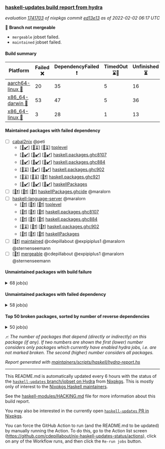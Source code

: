 ### [haskell-updates build report from hydra](https://hydra.nixos.org/jobset/nixpkgs/haskell-updates)
*evaluation [1741703](https://hydra.nixos.org/eval/1741703) of nixpkgs commit [ed13e13](https://github.com/NixOS/nixpkgs/commits/ed13e13aede3e4f322ed9370d3e54c0738995232) as of 2022-02-02 06:17 UTC*

:red_circle: **Branch not mergeable**
  * `mergeable` jobset failed.
  * `maintained` jobset failed.

#### Build summary

 | Platform | Failed :x: | DependencyFailed :heavy_exclamation_mark: | TimedOut :hourglass::no_entry_sign: | Unfinished :hourglass_flowing_sand: | Success :heavy_check_mark: | 
 | --- | --- | --- | --- | --- | --- | 
 | [aarch64-linux :iphone:](https://hydra.nixos.org/eval/1741703?filter=.aarch64-linux) | 20 | 35 | 5 | 16 | 7137 | 
 | [x86_64-darwin :apple:](https://hydra.nixos.org/eval/1741703?filter=.x86_64-darwin) | 53 | 47 | 5 | 36 | 7010 | 
 | [x86_64-linux :penguin:](https://hydra.nixos.org/eval/1741703?filter=.x86_64-linux) | 3 | 28 | 1 | 13 | 7196 | 
#### Maintained packages with failed dependency
- [ ] [cabal2nix](https://hydra.nixos.org/eval/1741703?filter=cabal2nix) @peti
  - [[:iphone::heavy_check_mark:]](https://hydra.nixos.org/build/166216875) [[:apple::hourglass_flowing_sand:]](https://hydra.nixos.org/build/166216855) [[:penguin::hourglass_flowing_sand:]](https://hydra.nixos.org/build/166216868) [toplevel](https://hydra.nixos.org/eval/1741703?filter=cabal2nix)
  - [[:iphone::heavy_check_mark:]](https://hydra.nixos.org/build/165485136) [[:apple::heavy_check_mark:]](https://hydra.nixos.org/build/165485046) [[:penguin::heavy_check_mark:]](https://hydra.nixos.org/build/165492191) [haskell.packages.ghc8107](https://hydra.nixos.org/eval/1741703?filter=haskell.packages.ghc8107.cabal2nix)
  - [[:iphone::heavy_check_mark:]](https://hydra.nixos.org/build/165492891) [[:apple::heavy_check_mark:]](https://hydra.nixos.org/build/165504772) [[:penguin::heavy_check_mark:]](https://hydra.nixos.org/build/165486751) [haskell.packages.ghc884](https://hydra.nixos.org/eval/1741703?filter=haskell.packages.ghc884.cabal2nix)
  - [[:iphone::hourglass_flowing_sand:]](https://hydra.nixos.org/build/166143610) [[:apple::heavy_check_mark:]](https://hydra.nixos.org/build/166143661) [[:penguin::heavy_check_mark:]](https://hydra.nixos.org/build/166143652) [haskell.packages.ghc902](https://hydra.nixos.org/eval/1741703?filter=haskell.packages.ghc902.cabal2nix)
  - [[:iphone::hourglass_flowing_sand:]](https://hydra.nixos.org/build/166143696) [[:apple::hourglass_flowing_sand:]](https://hydra.nixos.org/build/166143611) [[:penguin::heavy_exclamation_mark:]](https://hydra.nixos.org/build/166143666) [haskell.packages.ghc921](https://hydra.nixos.org/eval/1741703?filter=haskell.packages.ghc921.cabal2nix)
  - [[:iphone::heavy_check_mark:]](https://hydra.nixos.org/build/165484869) [[:apple::heavy_check_mark:]](https://hydra.nixos.org/build/165502112) [[:penguin::heavy_check_mark:]](https://hydra.nixos.org/build/165484750) [haskellPackages](https://hydra.nixos.org/eval/1741703?filter=haskellPackages.cabal2nix)
- [ ] [[:iphone::heavy_exclamation_mark:]](https://hydra.nixos.org/build/166148850) [[:apple::heavy_exclamation_mark:]](https://hydra.nixos.org/build/166150049) [[:penguin::heavy_exclamation_mark:]](https://hydra.nixos.org/build/166148816) [haskellPackages.ghcide](https://hydra.nixos.org/eval/1741703?filter=haskellPackages.ghcide) @maralorn
- [ ] [haskell-language-server](https://hydra.nixos.org/eval/1741703?filter=haskell-language-server) @maralorn
  - [[:iphone::heavy_exclamation_mark:]](https://hydra.nixos.org/build/166149400) [[:apple::heavy_exclamation_mark:]](https://hydra.nixos.org/build/166148447) [[:penguin::heavy_exclamation_mark:]](https://hydra.nixos.org/build/166150160) [toplevel](https://hydra.nixos.org/eval/1741703?filter=haskell-language-server)
  - [[:iphone::heavy_exclamation_mark:]](https://hydra.nixos.org/build/166149754) [[:apple::heavy_exclamation_mark:]](https://hydra.nixos.org/build/166150339) [[:penguin::heavy_exclamation_mark:]](https://hydra.nixos.org/build/166149098) [haskell.packages.ghc8107](https://hydra.nixos.org/eval/1741703?filter=haskell.packages.ghc8107.haskell-language-server)
  - [[:iphone::heavy_exclamation_mark:]](https://hydra.nixos.org/build/166148574) [[:apple::heavy_exclamation_mark:]](https://hydra.nixos.org/build/166148017) [[:penguin::heavy_exclamation_mark:]](https://hydra.nixos.org/build/166148330) [haskell.packages.ghc884](https://hydra.nixos.org/eval/1741703?filter=haskell.packages.ghc884.haskell-language-server)
  - [[:iphone::hourglass_flowing_sand:]](https://hydra.nixos.org/build/166149208) [[:apple::heavy_exclamation_mark:]](https://hydra.nixos.org/build/166149203) [[:penguin::heavy_exclamation_mark:]](https://hydra.nixos.org/build/166147936) [haskell.packages.ghc902](https://hydra.nixos.org/eval/1741703?filter=haskell.packages.ghc902.haskell-language-server)
  - [[:iphone::heavy_exclamation_mark:]](https://hydra.nixos.org/build/166148093) [[:apple::heavy_exclamation_mark:]](https://hydra.nixos.org/build/166148625) [[:penguin::heavy_exclamation_mark:]](https://hydra.nixos.org/build/166148322) [haskellPackages](https://hydra.nixos.org/eval/1741703?filter=haskellPackages.haskell-language-server)
- [ ] [[:penguin::heavy_exclamation_mark:]](https://hydra.nixos.org/build/166216874) [maintained](https://hydra.nixos.org/eval/1741703?filter=maintained) @cdepillabout @expipiplus1 @maralorn @sternenseemann
- [ ] [[:penguin::heavy_exclamation_mark:]](https://hydra.nixos.org/build/166216884) [mergeable](https://hydra.nixos.org/eval/1741703?filter=mergeable) @cdepillabout @expipiplus1 @maralorn @sternenseemann
#### Unmaintained packages with build failure
<details><summary>68 job(s) </summary>

- [ ] [[:iphone::x:]](https://hydra.nixos.org/build/166149344) [[:apple::x:]](https://hydra.nixos.org/build/166148832) [[:penguin::x:]](https://hydra.nixos.org/build/166148248) [haskellPackages.hls-plugin-api](https://hydra.nixos.org/eval/1741703?filter=haskellPackages.hls-plugin-api)  :arrow_heading_up: 23 | 25
- [ ] [[:iphone::heavy_check_mark:]](https://hydra.nixos.org/build/165492364) [[:apple::x:]](https://hydra.nixos.org/build/165500555) [[:penguin::heavy_check_mark:]](https://hydra.nixos.org/build/165498206) [haskellPackages.thyme](https://hydra.nixos.org/eval/1741703?filter=haskellPackages.thyme)  :arrow_heading_up: 6 | 15
- [ ] [[:iphone::heavy_check_mark:]](https://hydra.nixos.org/build/166150225) [[:apple::x:]](https://hydra.nixos.org/build/166150124) [[:penguin::heavy_check_mark:]](https://hydra.nixos.org/build/166148383) [haskellPackages.nri-prelude](https://hydra.nixos.org/eval/1741703?filter=haskellPackages.nri-prelude)  :arrow_heading_up: 5 | 7
- [ ] [[:iphone::heavy_check_mark:]](https://hydra.nixos.org/build/165489421) [[:apple::x:]](https://hydra.nixos.org/build/165493168) [[:penguin::heavy_check_mark:]](https://hydra.nixos.org/build/165498092) [haskellPackages.exinst](https://hydra.nixos.org/eval/1741703?filter=haskellPackages.exinst)  :arrow_heading_up: 4 | 6
- [ ] [[:iphone::x:]](https://hydra.nixos.org/build/165660122) [[:apple::x:]](https://hydra.nixos.org/build/165659926) [[:penguin::heavy_check_mark:]](https://hydra.nixos.org/build/165661917) [haskellPackages.ptr-poker](https://hydra.nixos.org/eval/1741703?filter=haskellPackages.ptr-poker)  :arrow_heading_up: 3 | 4
- [ ] [[:iphone::x:]](https://hydra.nixos.org/build/165502894) [[:apple::heavy_check_mark:]](https://hydra.nixos.org/build/165489600) [[:penguin::heavy_check_mark:]](https://hydra.nixos.org/build/165504426) [haskellPackages.long-double](https://hydra.nixos.org/eval/1741703?filter=haskellPackages.long-double)  :arrow_heading_up: 2 | 2
- [ ] [[:iphone::x:]](https://hydra.nixos.org/build/165485621) [[:apple::heavy_check_mark:]](https://hydra.nixos.org/build/165505819) [[:penguin::heavy_check_mark:]](https://hydra.nixos.org/build/165495420) [haskellPackages.OrderedBits](https://hydra.nixos.org/eval/1741703?filter=haskellPackages.OrderedBits)  :arrow_heading_up: 1 | 36
- [ ] [[:iphone::heavy_check_mark:]](https://hydra.nixos.org/build/165497190) [[:apple::x:]](https://hydra.nixos.org/build/165492120) [[:penguin::heavy_check_mark:]](https://hydra.nixos.org/build/165492382) [haskellPackages.free-vector-spaces](https://hydra.nixos.org/eval/1741703?filter=haskellPackages.free-vector-spaces)  :arrow_heading_up: 1 | 7
- [ ] [[:iphone::x:]](https://hydra.nixos.org/build/165497515) [[:apple::heavy_check_mark:]](https://hydra.nixos.org/build/165495950) [[:penguin::heavy_check_mark:]](https://hydra.nixos.org/build/165484673) [haskellPackages.generics-eot](https://hydra.nixos.org/eval/1741703?filter=haskellPackages.generics-eot)  :arrow_heading_up: 1 | 5
- [ ] [[:iphone::x:]](https://hydra.nixos.org/build/166149660) [[:apple::x:]](https://hydra.nixos.org/build/166149681) [[:penguin::x:]](https://hydra.nixos.org/build/166149693) [haskellPackages.lzlib](https://hydra.nixos.org/eval/1741703?filter=haskellPackages.lzlib)  :arrow_heading_up: 1 | 2
- [ ] [[:iphone::x:]](https://hydra.nixos.org/build/166150367) [[:apple::heavy_check_mark:]](https://hydra.nixos.org/build/166149939) [[:penguin::heavy_check_mark:]](https://hydra.nixos.org/build/166148759) [haskellPackages.quic](https://hydra.nixos.org/eval/1741703?filter=haskellPackages.quic)  :arrow_heading_up: 1 | 2
- [ ] [[:iphone::x:]](https://hydra.nixos.org/build/165487456) [[:apple::x:]](https://hydra.nixos.org/build/165493743) [[:penguin::heavy_check_mark:]](https://hydra.nixos.org/build/165485167) [haskellPackages.easytensor](https://hydra.nixos.org/eval/1741703?filter=haskellPackages.easytensor)  :arrow_heading_up: 1 | 1
- [ ] [[:iphone::heavy_check_mark:]](https://hydra.nixos.org/build/166149965) [[:apple::x:]](https://hydra.nixos.org/build/166149600) [[:penguin::heavy_check_mark:]](https://hydra.nixos.org/build/166148246) [haskellPackages.gi-gdkx11](https://hydra.nixos.org/eval/1741703?filter=haskellPackages.gi-gdkx11)  :arrow_heading_up: 1 | 1
- [ ] [[:iphone::heavy_check_mark:]](https://hydra.nixos.org/build/165504486) [[:apple::x:]](https://hydra.nixos.org/build/165500381) [[:penguin::heavy_check_mark:]](https://hydra.nixos.org/build/165495928) [haskellPackages.keep-alive](https://hydra.nixos.org/eval/1741703?filter=haskellPackages.keep-alive)  :arrow_heading_up: 1 | 1
- [ ] [[:iphone::x:]](https://hydra.nixos.org/build/165488486) [[:apple::heavy_check_mark:]](https://hydra.nixos.org/build/165502221) [[:penguin::heavy_check_mark:]](https://hydra.nixos.org/build/165484608) [haskellPackages.nlopt-haskell](https://hydra.nixos.org/eval/1741703?filter=haskellPackages.nlopt-haskell)  :arrow_heading_up: 1 | 1
- [ ] [[:iphone::heavy_check_mark:]](https://hydra.nixos.org/build/165504405) [[:apple::x:]](https://hydra.nixos.org/build/165504394) [[:penguin::heavy_check_mark:]](https://hydra.nixos.org/build/165486573) [haskellPackages.opencv](https://hydra.nixos.org/eval/1741703?filter=haskellPackages.opencv)  :arrow_heading_up: 1 | 1
- [ ] [[:iphone::x:]](https://hydra.nixos.org/build/165505134) [[:apple::heavy_check_mark:]](https://hydra.nixos.org/build/165501733) [[:penguin::heavy_check_mark:]](https://hydra.nixos.org/build/165496244) [haskellPackages.unicode-properties](https://hydra.nixos.org/eval/1741703?filter=haskellPackages.unicode-properties)  :arrow_heading_up: 1 | 1
- [ ] [[:iphone::x:]](https://hydra.nixos.org/build/165659969) [[:apple::heavy_check_mark:]](https://hydra.nixos.org/build/165659837) [[:penguin::heavy_check_mark:]](https://hydra.nixos.org/build/165660486) [haskellPackages.accelerate-llvm](https://hydra.nixos.org/eval/1741703?filter=haskellPackages.accelerate-llvm)  :arrow_heading_up: 0 | 8
- [ ] [[:iphone::x:]](https://hydra.nixos.org/build/165486460) [[:apple::heavy_check_mark:]](https://hydra.nixos.org/build/165496162) [[:penguin::heavy_check_mark:]](https://hydra.nixos.org/build/165505601) [haskellPackages.freetype2](https://hydra.nixos.org/eval/1741703?filter=haskellPackages.freetype2)  :arrow_heading_up: 0 | 7
- [ ] [[:iphone::heavy_check_mark:]](https://hydra.nixos.org/build/165490804) [[:apple::x:]](https://hydra.nixos.org/build/165503940) [[:penguin::heavy_check_mark:]](https://hydra.nixos.org/build/165494478) [haskellPackages.pipes-zlib](https://hydra.nixos.org/eval/1741703?filter=haskellPackages.pipes-zlib)  :arrow_heading_up: 0 | 5
- [ ] [[:iphone::heavy_check_mark:]](https://hydra.nixos.org/build/165498174) [[:apple::x:]](https://hydra.nixos.org/build/165497853) [[:penguin::heavy_check_mark:]](https://hydra.nixos.org/build/165504855) [haskellPackages.hmidi](https://hydra.nixos.org/eval/1741703?filter=haskellPackages.hmidi)  :arrow_heading_up: 0 | 4
- [ ] [[:iphone::heavy_check_mark:]](https://hydra.nixos.org/build/165504626) [[:apple::x:]](https://hydra.nixos.org/build/165502245) [[:penguin::heavy_check_mark:]](https://hydra.nixos.org/build/165500583) [haskellPackages.zip](https://hydra.nixos.org/eval/1741703?filter=haskellPackages.zip)  :arrow_heading_up: 0 | 4
- [ ] [[:iphone::heavy_check_mark:]](https://hydra.nixos.org/build/165500162) [[:apple::x:]](https://hydra.nixos.org/build/165503600) [[:penguin::heavy_check_mark:]](https://hydra.nixos.org/build/165484711) [haskellPackages.posix-socket](https://hydra.nixos.org/eval/1741703?filter=haskellPackages.posix-socket)  :arrow_heading_up: 0 | 2
- [ ] [[:iphone::heavy_check_mark:]](https://hydra.nixos.org/build/165491271) [[:apple::x:]](https://hydra.nixos.org/build/165485972) [[:penguin::heavy_check_mark:]](https://hydra.nixos.org/build/165493898) [haskellPackages.hamid](https://hydra.nixos.org/eval/1741703?filter=haskellPackages.hamid)  :arrow_heading_up: 0 | 1
- [ ] [[:iphone::heavy_check_mark:]](https://hydra.nixos.org/build/165493716) [[:apple::x:]](https://hydra.nixos.org/build/165487096) [[:penguin::heavy_check_mark:]](https://hydra.nixos.org/build/165503261) [haskellPackages.hmatrix-morpheus](https://hydra.nixos.org/eval/1741703?filter=haskellPackages.hmatrix-morpheus)  :arrow_heading_up: 0 | 1
- [ ] [[:iphone::heavy_check_mark:]](https://hydra.nixos.org/build/165496828) [[:apple::x:]](https://hydra.nixos.org/build/165506012) [[:penguin::heavy_check_mark:]](https://hydra.nixos.org/build/165497513) [haskellPackages.huckleberry](https://hydra.nixos.org/eval/1741703?filter=haskellPackages.huckleberry)  :arrow_heading_up: 0 | 1
- [ ] [[:iphone::heavy_check_mark:]](https://hydra.nixos.org/build/165501643) [[:apple::x:]](https://hydra.nixos.org/build/165496798) [[:penguin::heavy_check_mark:]](https://hydra.nixos.org/build/165485214) [haskellPackages.openal-ffi](https://hydra.nixos.org/eval/1741703?filter=haskellPackages.openal-ffi)  :arrow_heading_up: 0 | 1
- [ ] [[:iphone::x:]](https://hydra.nixos.org/build/165497039) [[:apple::heavy_check_mark:]](https://hydra.nixos.org/build/165489248) [[:penguin::heavy_check_mark:]](https://hydra.nixos.org/build/165495195) [haskellPackages.picosat](https://hydra.nixos.org/eval/1741703?filter=haskellPackages.picosat)  :arrow_heading_up: 0 | 1
- [ ] [[:iphone::heavy_check_mark:]](https://hydra.nixos.org/build/165492760) [[:apple::x:]](https://hydra.nixos.org/build/165493861) [[:penguin::heavy_check_mark:]](https://hydra.nixos.org/build/165488061) [haskellPackages.select](https://hydra.nixos.org/eval/1741703?filter=haskellPackages.select)  :arrow_heading_up: 0 | 1
- [ ] [[:iphone::heavy_check_mark:]](https://hydra.nixos.org/build/165489524) [[:apple::x:]](https://hydra.nixos.org/build/165492575) [[:penguin::heavy_check_mark:]](https://hydra.nixos.org/build/165495539) [haskellPackages.sysinfo](https://hydra.nixos.org/eval/1741703?filter=haskellPackages.sysinfo)  :arrow_heading_up: 0 | 1
- [ ] [[:iphone::heavy_check_mark:]](https://hydra.nixos.org/build/165495383) [[:apple::x:]](https://hydra.nixos.org/build/165500018) [[:penguin::heavy_check_mark:]](https://hydra.nixos.org/build/165486961) [haskellPackages.FractalArt](https://hydra.nixos.org/eval/1741703?filter=haskellPackages.FractalArt) 
- [ ] [[:iphone::x:]](https://hydra.nixos.org/build/165500864) [[:apple::heavy_check_mark:]](https://hydra.nixos.org/build/165496543) [[:penguin::heavy_check_mark:]](https://hydra.nixos.org/build/165485695) [haskellPackages.HsASA](https://hydra.nixos.org/eval/1741703?filter=haskellPackages.HsASA) 
- [ ] [[:iphone::heavy_check_mark:]](https://hydra.nixos.org/build/165504563) [[:apple::x:]](https://hydra.nixos.org/build/165497098) [[:penguin::heavy_check_mark:]](https://hydra.nixos.org/build/165488240) [haskellPackages.chiphunk](https://hydra.nixos.org/eval/1741703?filter=haskellPackages.chiphunk) 
- [ ] [[:iphone::heavy_check_mark:]](https://hydra.nixos.org/build/165495358) [[:apple::x:]](https://hydra.nixos.org/build/165501696) [[:penguin::heavy_check_mark:]](https://hydra.nixos.org/build/165496909) [haskellPackages.diskhash](https://hydra.nixos.org/eval/1741703?filter=haskellPackages.diskhash) 
- [ ] [[:iphone::heavy_check_mark:]](https://hydra.nixos.org/build/166149776) [[:apple::x:]](https://hydra.nixos.org/build/166149186) [[:penguin::heavy_check_mark:]](https://hydra.nixos.org/build/166149737) [haskellPackages.epub-tools](https://hydra.nixos.org/eval/1741703?filter=haskellPackages.epub-tools) 
- [ ] [[:iphone::heavy_check_mark:]](https://hydra.nixos.org/build/165497703) [[:apple::x:]](https://hydra.nixos.org/build/165504985) [[:penguin::heavy_check_mark:]](https://hydra.nixos.org/build/165485976) [haskellPackages.float128](https://hydra.nixos.org/eval/1741703?filter=haskellPackages.float128) 
- [ ] [[:iphone::heavy_check_mark:]](https://hydra.nixos.org/build/165497362) [[:apple::x:]](https://hydra.nixos.org/build/165485153) [[:penguin::heavy_check_mark:]](https://hydra.nixos.org/build/165489699) [haskellPackages.gerrit](https://hydra.nixos.org/eval/1741703?filter=haskellPackages.gerrit) 
- [ ] [[:iphone::x:]](https://hydra.nixos.org/build/165504172) [[:penguin::heavy_check_mark:]](https://hydra.nixos.org/build/165499626) [haskellPackages.gnome-keyring](https://hydra.nixos.org/eval/1741703?filter=haskellPackages.gnome-keyring) 
- [ ] [[:iphone::heavy_check_mark:]](https://hydra.nixos.org/build/165506271) [[:apple::x:]](https://hydra.nixos.org/build/165500299) [[:penguin::heavy_check_mark:]](https://hydra.nixos.org/build/165498601) [haskellPackages.gtk-traymanager](https://hydra.nixos.org/eval/1741703?filter=haskellPackages.gtk-traymanager) 
- [ ] [[:iphone::heavy_check_mark:]](https://hydra.nixos.org/build/165501640) [[:apple::x:]](https://hydra.nixos.org/build/165485659) [[:penguin::heavy_check_mark:]](https://hydra.nixos.org/build/165484814) [haskellPackages.hid](https://hydra.nixos.org/eval/1741703?filter=haskellPackages.hid) 
- [ ] [[:iphone::heavy_check_mark:]](https://hydra.nixos.org/build/166149465) [[:apple::x:]](https://hydra.nixos.org/build/166150186) [[:penguin::heavy_check_mark:]](https://hydra.nixos.org/build/166149863) [haskellPackages.highlight](https://hydra.nixos.org/eval/1741703?filter=haskellPackages.highlight) 
- [ ] [[:iphone::heavy_check_mark:]](https://hydra.nixos.org/build/165492861) [[:apple::x:]](https://hydra.nixos.org/build/165485423) [[:penguin::heavy_check_mark:]](https://hydra.nixos.org/build/165485541) [haskellPackages.hinotify-conduit](https://hydra.nixos.org/eval/1741703?filter=haskellPackages.hinotify-conduit) 
- [ ] [[:iphone::x:]](https://hydra.nixos.org/build/165490916) [[:apple::heavy_check_mark:]](https://hydra.nixos.org/build/165487734) [[:penguin::heavy_check_mark:]](https://hydra.nixos.org/build/165492792) [haskellPackages.hq](https://hydra.nixos.org/eval/1741703?filter=haskellPackages.hq) 
- [ ] [[:iphone::heavy_check_mark:]](https://hydra.nixos.org/build/166148353) [[:apple::x:]](https://hydra.nixos.org/build/166148354) [[:penguin::heavy_check_mark:]](https://hydra.nixos.org/build/166149503) [haskellPackages.hs](https://hydra.nixos.org/eval/1741703?filter=haskellPackages.hs) 
- [ ] [[:iphone::x:]](https://hydra.nixos.org/build/166148199) [[:apple::x:]](https://hydra.nixos.org/build/166149015) [[:penguin::x:]](https://hydra.nixos.org/build/166148846) [haskellPackages.hs-opentelemetry-instrumentation-persistent](https://hydra.nixos.org/eval/1741703?filter=haskellPackages.hs-opentelemetry-instrumentation-persistent) 
- [ ] [[:iphone::heavy_check_mark:]](https://hydra.nixos.org/build/165494955) [[:apple::x:]](https://hydra.nixos.org/build/165501979) [[:penguin::heavy_check_mark:]](https://hydra.nixos.org/build/165501234) [haskellPackages.hsshellscript](https://hydra.nixos.org/eval/1741703?filter=haskellPackages.hsshellscript) 
- [ ] [[:iphone::heavy_check_mark:]](https://hydra.nixos.org/build/165504293) [[:apple::x:]](https://hydra.nixos.org/build/165488789) [[:penguin::heavy_check_mark:]](https://hydra.nixos.org/build/165506389) [haskellPackages.hssourceinfo](https://hydra.nixos.org/eval/1741703?filter=haskellPackages.hssourceinfo) 
- [ ] [[:iphone::heavy_check_mark:]](https://hydra.nixos.org/build/165503042) [[:apple::x:]](https://hydra.nixos.org/build/165498514) [[:penguin::heavy_check_mark:]](https://hydra.nixos.org/build/165498340) [haskellPackages.ipcvar](https://hydra.nixos.org/eval/1741703?filter=haskellPackages.ipcvar) 
- [ ] [[:iphone::heavy_check_mark:]](https://hydra.nixos.org/build/165489218) [[:apple::x:]](https://hydra.nixos.org/build/165491912) [[:penguin::heavy_check_mark:]](https://hydra.nixos.org/build/165502603) [haskellPackages.linux-framebuffer](https://hydra.nixos.org/eval/1741703?filter=haskellPackages.linux-framebuffer) 
- [ ] [[:iphone::heavy_check_mark:]](https://hydra.nixos.org/build/165490438) [[:apple::x:]](https://hydra.nixos.org/build/165502371) [[:penguin::heavy_check_mark:]](https://hydra.nixos.org/build/165499370) [haskellPackages.mediawiki2latex](https://hydra.nixos.org/eval/1741703?filter=haskellPackages.mediawiki2latex) 
- [ ] [[:iphone::heavy_check_mark:]](https://hydra.nixos.org/build/165489168) [[:apple::x:]](https://hydra.nixos.org/build/165495938) [[:penguin::heavy_check_mark:]](https://hydra.nixos.org/build/165490889) [haskellPackages.mercury-api](https://hydra.nixos.org/eval/1741703?filter=haskellPackages.mercury-api) 
- [ ] [[:iphone::heavy_check_mark:]](https://hydra.nixos.org/build/165495937) [[:apple::x:]](https://hydra.nixos.org/build/165485881) [[:penguin::heavy_check_mark:]](https://hydra.nixos.org/build/165503795) [haskellPackages.nano-cryptr](https://hydra.nixos.org/eval/1741703?filter=haskellPackages.nano-cryptr) 
- [ ] [[:iphone::heavy_check_mark:]](https://hydra.nixos.org/build/166148449) [[:apple::x:]](https://hydra.nixos.org/build/166148117) [[:penguin::heavy_check_mark:]](https://hydra.nixos.org/build/166149990) [haskellPackages.persistent-pagination](https://hydra.nixos.org/eval/1741703?filter=haskellPackages.persistent-pagination) 
- [ ] [[:iphone::heavy_check_mark:]](https://hydra.nixos.org/build/165496495) [[:apple::x:]](https://hydra.nixos.org/build/165501847) [[:penguin::heavy_check_mark:]](https://hydra.nixos.org/build/165501729) [haskellPackages.ping-wrapper](https://hydra.nixos.org/eval/1741703?filter=haskellPackages.ping-wrapper) 
- [ ] [[:iphone::x:]](https://hydra.nixos.org/build/165496184) [[:apple::heavy_check_mark:]](https://hydra.nixos.org/build/165495850) [[:penguin::heavy_check_mark:]](https://hydra.nixos.org/build/165503623) [haskellPackages.poker](https://hydra.nixos.org/eval/1741703?filter=haskellPackages.poker) 
- [ ] [[:iphone::heavy_check_mark:]](https://hydra.nixos.org/build/165495382) [[:apple::x:]](https://hydra.nixos.org/build/165492812) [[:penguin::heavy_check_mark:]](https://hydra.nixos.org/build/165495728) [haskellPackages.posix-timer](https://hydra.nixos.org/eval/1741703?filter=haskellPackages.posix-timer) 
- [ ] [[:iphone::heavy_check_mark:]](https://hydra.nixos.org/build/165497358) [[:apple::x:]](https://hydra.nixos.org/build/165494665) [[:penguin::heavy_check_mark:]](https://hydra.nixos.org/build/165489387) [haskellPackages.procex](https://hydra.nixos.org/eval/1741703?filter=haskellPackages.procex) 
- [ ] [[:iphone::heavy_check_mark:]](https://hydra.nixos.org/build/165499288) [[:apple::x:]](https://hydra.nixos.org/build/165493255) [[:penguin::heavy_check_mark:]](https://hydra.nixos.org/build/165504003) [haskellPackages.pthread](https://hydra.nixos.org/eval/1741703?filter=haskellPackages.pthread) 
- [ ] [[:iphone::x:]](https://hydra.nixos.org/build/166149202) [[:apple::heavy_check_mark:]](https://hydra.nixos.org/build/166148942) [[:penguin::heavy_check_mark:]](https://hydra.nixos.org/build/166149627) [haskellPackages.risc386](https://hydra.nixos.org/eval/1741703?filter=haskellPackages.risc386) 
- [ ] [[:iphone::heavy_check_mark:]](https://hydra.nixos.org/build/166148425) [[:apple::x:]](https://hydra.nixos.org/build/166148274) [[:penguin::heavy_check_mark:]](https://hydra.nixos.org/build/166149988) [haskellPackages.sandwich-webdriver](https://hydra.nixos.org/eval/1741703?filter=haskellPackages.sandwich-webdriver) 
- [ ] [[:iphone::heavy_check_mark:]](https://hydra.nixos.org/build/165500569) [[:apple::x:]](https://hydra.nixos.org/build/165499719) [[:penguin::heavy_check_mark:]](https://hydra.nixos.org/build/165497551) [haskellPackages.sfml-audio](https://hydra.nixos.org/eval/1741703?filter=haskellPackages.sfml-audio) 
- [ ] [[:iphone::heavy_check_mark:]](https://hydra.nixos.org/build/165487320) [[:apple::x:]](https://hydra.nixos.org/build/165495485) [[:penguin::heavy_check_mark:]](https://hydra.nixos.org/build/165490782) [haskellPackages.shared-memory](https://hydra.nixos.org/eval/1741703?filter=haskellPackages.shared-memory) 
- [ ] [[:iphone::heavy_check_mark:]](https://hydra.nixos.org/build/165493515) [[:apple::x:]](https://hydra.nixos.org/build/165500791) [[:penguin::heavy_check_mark:]](https://hydra.nixos.org/build/165487925) [haskellPackages.tailfile-hinotify](https://hydra.nixos.org/eval/1741703?filter=haskellPackages.tailfile-hinotify) 
- [ ] [[:iphone::x:]](https://hydra.nixos.org/build/165502651) [[:apple::heavy_check_mark:]](https://hydra.nixos.org/build/165489359) [[:penguin::heavy_check_mark:]](https://hydra.nixos.org/build/165494578) [haskellPackages.wiringPi](https://hydra.nixos.org/eval/1741703?filter=haskellPackages.wiringPi) 
- [ ] [[:iphone::heavy_check_mark:]](https://hydra.nixos.org/build/165488776) [[:apple::x:]](https://hydra.nixos.org/build/165500226) [[:penguin::heavy_check_mark:]](https://hydra.nixos.org/build/165494638) [haskellPackages.xmonad-utils](https://hydra.nixos.org/eval/1741703?filter=haskellPackages.xmonad-utils) 
- [ ] [[:iphone::heavy_check_mark:]](https://hydra.nixos.org/build/165501517) [[:apple::x:]](https://hydra.nixos.org/build/165501083) [[:penguin::heavy_check_mark:]](https://hydra.nixos.org/build/165494866) [haskellPackages.yoga](https://hydra.nixos.org/eval/1741703?filter=haskellPackages.yoga) 
- [ ] [[:iphone::heavy_check_mark:]](https://hydra.nixos.org/build/165492176) [[:apple::x:]](https://hydra.nixos.org/build/165500983) [[:penguin::heavy_check_mark:]](https://hydra.nixos.org/build/165505700) [haskellPackages.zot](https://hydra.nixos.org/eval/1741703?filter=haskellPackages.zot) 
- [ ] [[:iphone::heavy_check_mark:]](https://hydra.nixos.org/build/165506226) [[:apple::x:]](https://hydra.nixos.org/build/165485793) [[:penguin::heavy_check_mark:]](https://hydra.nixos.org/build/165490514) [haskellPackages.zxcvbn-c](https://hydra.nixos.org/eval/1741703?filter=haskellPackages.zxcvbn-c) 
</details>

#### Unmaintained packages with failed dependency
<details><summary>58 job(s) </summary>

- [ ] [[:iphone::heavy_check_mark:]](https://hydra.nixos.org/build/166148895) [[:apple::heavy_exclamation_mark:]](https://hydra.nixos.org/build/166148869) [[:penguin::heavy_check_mark:]](https://hydra.nixos.org/build/166150402) [haskellPackages.nri-env-parser](https://hydra.nixos.org/eval/1741703?filter=haskellPackages.nri-env-parser)  :arrow_heading_up: 4 | 6
- [ ] [[:iphone::heavy_check_mark:]](https://hydra.nixos.org/build/166149445) [[:apple::heavy_exclamation_mark:]](https://hydra.nixos.org/build/166149931) [[:penguin::heavy_check_mark:]](https://hydra.nixos.org/build/166149708) [haskellPackages.nri-observability](https://hydra.nixos.org/eval/1741703?filter=haskellPackages.nri-observability)  :arrow_heading_up: 3 | 5
- [ ] [[:iphone::heavy_exclamation_mark:]](https://hydra.nixos.org/build/166150078) [[:apple::heavy_exclamation_mark:]](https://hydra.nixos.org/build/166149726) [[:penguin::heavy_exclamation_mark:]](https://hydra.nixos.org/build/166149834) [haskellPackages.hls-explicit-imports-plugin](https://hydra.nixos.org/eval/1741703?filter=haskellPackages.hls-explicit-imports-plugin)  :arrow_heading_up: 2 | 2
- [ ] [[:iphone::heavy_exclamation_mark:]](https://hydra.nixos.org/build/165660100) [[:apple::heavy_exclamation_mark:]](https://hydra.nixos.org/build/165661573) [[:penguin::heavy_check_mark:]](https://hydra.nixos.org/build/165661194) [haskellPackages.jsonifier](https://hydra.nixos.org/eval/1741703?filter=haskellPackages.jsonifier)  :arrow_heading_up: 2 | 2
- [ ] [[:iphone::heavy_exclamation_mark:]](https://hydra.nixos.org/build/166149506) [[:apple::heavy_exclamation_mark:]](https://hydra.nixos.org/build/166148316) [[:penguin::heavy_exclamation_mark:]](https://hydra.nixos.org/build/166148115) [haskellPackages.hls-retrie-plugin](https://hydra.nixos.org/eval/1741703?filter=haskellPackages.hls-retrie-plugin)  :arrow_heading_up: 1 | 2
- [ ] [[:iphone::heavy_exclamation_mark:]](https://hydra.nixos.org/build/166147920) [[:apple::heavy_exclamation_mark:]](https://hydra.nixos.org/build/166147838) [[:penguin::heavy_exclamation_mark:]](https://hydra.nixos.org/build/166149547) [haskellPackages.hls-alternate-number-format-plugin](https://hydra.nixos.org/eval/1741703?filter=haskellPackages.hls-alternate-number-format-plugin)  :arrow_heading_up: 1 | 1
- [ ] [[:iphone::heavy_exclamation_mark:]](https://hydra.nixos.org/build/166150034) [[:apple::heavy_exclamation_mark:]](https://hydra.nixos.org/build/166148200) [[:penguin::heavy_exclamation_mark:]](https://hydra.nixos.org/build/166148965) [haskellPackages.hls-brittany-plugin](https://hydra.nixos.org/eval/1741703?filter=haskellPackages.hls-brittany-plugin)  :arrow_heading_up: 1 | 1
- [ ] [[:iphone::heavy_exclamation_mark:]](https://hydra.nixos.org/build/166147942) [[:apple::heavy_exclamation_mark:]](https://hydra.nixos.org/build/166149300) [[:penguin::heavy_exclamation_mark:]](https://hydra.nixos.org/build/166150412) [haskellPackages.hls-call-hierarchy-plugin](https://hydra.nixos.org/eval/1741703?filter=haskellPackages.hls-call-hierarchy-plugin)  :arrow_heading_up: 1 | 1
- [ ] [[:iphone::heavy_exclamation_mark:]](https://hydra.nixos.org/build/166149455) [[:apple::heavy_exclamation_mark:]](https://hydra.nixos.org/build/166148194) [[:penguin::heavy_exclamation_mark:]](https://hydra.nixos.org/build/166148665) [haskellPackages.hls-class-plugin](https://hydra.nixos.org/eval/1741703?filter=haskellPackages.hls-class-plugin)  :arrow_heading_up: 1 | 1
- [ ] [[:iphone::heavy_exclamation_mark:]](https://hydra.nixos.org/build/166148350) [[:apple::heavy_exclamation_mark:]](https://hydra.nixos.org/build/166148039) [[:penguin::heavy_exclamation_mark:]](https://hydra.nixos.org/build/166148227) [haskellPackages.hls-eval-plugin](https://hydra.nixos.org/eval/1741703?filter=haskellPackages.hls-eval-plugin)  :arrow_heading_up: 1 | 1
- [ ] [[:iphone::heavy_exclamation_mark:]](https://hydra.nixos.org/build/166148130) [[:apple::heavy_exclamation_mark:]](https://hydra.nixos.org/build/166149765) [[:penguin::heavy_exclamation_mark:]](https://hydra.nixos.org/build/166150355) [haskellPackages.hls-floskell-plugin](https://hydra.nixos.org/eval/1741703?filter=haskellPackages.hls-floskell-plugin)  :arrow_heading_up: 1 | 1
- [ ] [[:iphone::heavy_exclamation_mark:]](https://hydra.nixos.org/build/166149720) [[:apple::heavy_exclamation_mark:]](https://hydra.nixos.org/build/166150037) [[:penguin::heavy_exclamation_mark:]](https://hydra.nixos.org/build/166150210) [haskellPackages.hls-fourmolu-plugin](https://hydra.nixos.org/eval/1741703?filter=haskellPackages.hls-fourmolu-plugin)  :arrow_heading_up: 1 | 1
- [ ] [[:iphone::heavy_exclamation_mark:]](https://hydra.nixos.org/build/166148177) [[:apple::heavy_exclamation_mark:]](https://hydra.nixos.org/build/166149243) [[:penguin::heavy_exclamation_mark:]](https://hydra.nixos.org/build/166150027) [haskellPackages.hls-haddock-comments-plugin](https://hydra.nixos.org/eval/1741703?filter=haskellPackages.hls-haddock-comments-plugin)  :arrow_heading_up: 1 | 1
- [ ] [[:iphone::heavy_exclamation_mark:]](https://hydra.nixos.org/build/166148686) [[:apple::heavy_exclamation_mark:]](https://hydra.nixos.org/build/166148934) [[:penguin::heavy_exclamation_mark:]](https://hydra.nixos.org/build/166148196) [haskellPackages.hls-hlint-plugin](https://hydra.nixos.org/eval/1741703?filter=haskellPackages.hls-hlint-plugin)  :arrow_heading_up: 1 | 1
- [ ] [[:iphone::heavy_exclamation_mark:]](https://hydra.nixos.org/build/166148966) [[:apple::heavy_exclamation_mark:]](https://hydra.nixos.org/build/166148866) [[:penguin::heavy_exclamation_mark:]](https://hydra.nixos.org/build/166149824) [haskellPackages.hls-module-name-plugin](https://hydra.nixos.org/eval/1741703?filter=haskellPackages.hls-module-name-plugin)  :arrow_heading_up: 1 | 1
- [ ] [[:iphone::heavy_exclamation_mark:]](https://hydra.nixos.org/build/166148855) [[:apple::heavy_exclamation_mark:]](https://hydra.nixos.org/build/166149923) [[:penguin::heavy_exclamation_mark:]](https://hydra.nixos.org/build/166149312) [haskellPackages.hls-ormolu-plugin](https://hydra.nixos.org/eval/1741703?filter=haskellPackages.hls-ormolu-plugin)  :arrow_heading_up: 1 | 1
- [ ] [[:iphone::heavy_exclamation_mark:]](https://hydra.nixos.org/build/166147856) [[:apple::heavy_exclamation_mark:]](https://hydra.nixos.org/build/166148291) [[:penguin::heavy_exclamation_mark:]](https://hydra.nixos.org/build/166149175) [haskellPackages.hls-pragmas-plugin](https://hydra.nixos.org/eval/1741703?filter=haskellPackages.hls-pragmas-plugin)  :arrow_heading_up: 1 | 1
- [ ] [[:iphone::heavy_exclamation_mark:]](https://hydra.nixos.org/build/166148883) [[:apple::heavy_exclamation_mark:]](https://hydra.nixos.org/build/166149340) [[:penguin::heavy_exclamation_mark:]](https://hydra.nixos.org/build/166149799) [haskellPackages.hls-qualify-imported-names-plugin](https://hydra.nixos.org/eval/1741703?filter=haskellPackages.hls-qualify-imported-names-plugin)  :arrow_heading_up: 1 | 1
- [ ] [[:iphone::heavy_exclamation_mark:]](https://hydra.nixos.org/build/166148430) [[:apple::heavy_exclamation_mark:]](https://hydra.nixos.org/build/166149549) [[:penguin::heavy_exclamation_mark:]](https://hydra.nixos.org/build/166149955) [haskellPackages.hls-refine-imports-plugin](https://hydra.nixos.org/eval/1741703?filter=haskellPackages.hls-refine-imports-plugin)  :arrow_heading_up: 1 | 1
- [ ] [[:iphone::heavy_exclamation_mark:]](https://hydra.nixos.org/build/166147918) [[:apple::heavy_exclamation_mark:]](https://hydra.nixos.org/build/166150036) [[:penguin::heavy_exclamation_mark:]](https://hydra.nixos.org/build/166149053) [haskellPackages.hls-selection-range-plugin](https://hydra.nixos.org/eval/1741703?filter=haskellPackages.hls-selection-range-plugin)  :arrow_heading_up: 1 | 1
- [ ] [[:iphone::heavy_exclamation_mark:]](https://hydra.nixos.org/build/166149028) [[:apple::heavy_exclamation_mark:]](https://hydra.nixos.org/build/166150253) [[:penguin::heavy_exclamation_mark:]](https://hydra.nixos.org/build/166150386) [haskellPackages.hls-splice-plugin](https://hydra.nixos.org/eval/1741703?filter=haskellPackages.hls-splice-plugin)  :arrow_heading_up: 1 | 1
- [ ] [[:iphone::heavy_exclamation_mark:]](https://hydra.nixos.org/build/166148484) [[:apple::heavy_exclamation_mark:]](https://hydra.nixos.org/build/166148050) [[:penguin::heavy_exclamation_mark:]](https://hydra.nixos.org/build/166148524) [haskellPackages.hls-stylish-haskell-plugin](https://hydra.nixos.org/eval/1741703?filter=haskellPackages.hls-stylish-haskell-plugin)  :arrow_heading_up: 1 | 1
- [ ] [[:iphone::heavy_exclamation_mark:]](https://hydra.nixos.org/build/166150172) [[:apple::heavy_exclamation_mark:]](https://hydra.nixos.org/build/166149991) [[:penguin::heavy_exclamation_mark:]](https://hydra.nixos.org/build/166149077) [haskellPackages.hls-tactics-plugin](https://hydra.nixos.org/eval/1741703?filter=haskellPackages.hls-tactics-plugin)  :arrow_heading_up: 1 | 1
- [ ] [[:iphone::heavy_check_mark:]](https://hydra.nixos.org/build/166148650) [[:apple::heavy_exclamation_mark:]](https://hydra.nixos.org/build/166148831) [[:penguin::heavy_check_mark:]](https://hydra.nixos.org/build/166149892) [haskellPackages.nri-redis](https://hydra.nixos.org/eval/1741703?filter=haskellPackages.nri-redis)  :arrow_heading_up: 1 | 1
- [ ] [[:iphone::heavy_exclamation_mark:]](https://hydra.nixos.org/build/166149743) [[:apple::heavy_exclamation_mark:]](https://hydra.nixos.org/build/166149425) [[:penguin::heavy_check_mark:]](https://hydra.nixos.org/build/166149199) [haskellPackages.opentelemetry-extra](https://hydra.nixos.org/eval/1741703?filter=haskellPackages.opentelemetry-extra)  :arrow_heading_up: 1 | 1
- [ ] [[:iphone::heavy_check_mark:]](https://hydra.nixos.org/build/165500844) [[:apple::heavy_exclamation_mark:]](https://hydra.nixos.org/build/165492524) [[:penguin::heavy_check_mark:]](https://hydra.nixos.org/build/165505579) [haskellPackages.orgmode-parse](https://hydra.nixos.org/eval/1741703?filter=haskellPackages.orgmode-parse)  :arrow_heading_up: 1 | 1
- [ ] [[:iphone::heavy_exclamation_mark:]](https://hydra.nixos.org/build/165503856) [[:apple::heavy_check_mark:]](https://hydra.nixos.org/build/165502390) [[:penguin::heavy_check_mark:]](https://hydra.nixos.org/build/165489160) [haskellPackages.PrimitiveArray](https://hydra.nixos.org/eval/1741703?filter=haskellPackages.PrimitiveArray)  :arrow_heading_up: 0 | 35
- [ ] [[:iphone::heavy_check_mark:]](https://hydra.nixos.org/build/165497577) [[:apple::heavy_exclamation_mark:]](https://hydra.nixos.org/build/165485204) [[:penguin::heavy_check_mark:]](https://hydra.nixos.org/build/165489898) [haskellPackages.dde](https://hydra.nixos.org/eval/1741703?filter=haskellPackages.dde)  :arrow_heading_up: 0 | 1
- [ ] [[:iphone::heavy_exclamation_mark:]](https://hydra.nixos.org/build/166149580) [[:apple::heavy_check_mark:]](https://hydra.nixos.org/build/166148541) [[:penguin::heavy_check_mark:]](https://hydra.nixos.org/build/166149408) [haskellPackages.http3](https://hydra.nixos.org/eval/1741703?filter=haskellPackages.http3)  :arrow_heading_up: 0 | 1
- [ ] [[:iphone::heavy_check_mark:]](https://hydra.nixos.org/build/166150218) [[:apple::heavy_exclamation_mark:]](https://hydra.nixos.org/build/166150310) [[:penguin::heavy_check_mark:]](https://hydra.nixos.org/build/166149803) [haskellPackages.keenser](https://hydra.nixos.org/eval/1741703?filter=haskellPackages.keenser)  :arrow_heading_up: 0 | 1
- [ ] [[:iphone::heavy_check_mark:]](https://hydra.nixos.org/build/166148004) [[:apple::heavy_exclamation_mark:]](https://hydra.nixos.org/build/166148922) [[:penguin::heavy_check_mark:]](https://hydra.nixos.org/build/166148830) [haskellPackages.antiope-es](https://hydra.nixos.org/eval/1741703?filter=haskellPackages.antiope-es) 
- [ ] [cabal2nix-unstable](https://hydra.nixos.org/eval/1741703?filter=cabal2nix-unstable) 
  - [[:iphone::heavy_check_mark:]](https://hydra.nixos.org/build/166216850) [[:apple::hourglass_flowing_sand:]](https://hydra.nixos.org/build/166216826) [[:penguin::hourglass_flowing_sand:]](https://hydra.nixos.org/build/166216838) [haskell.packages.ghc8107](https://hydra.nixos.org/eval/1741703?filter=haskell.packages.ghc8107.cabal2nix-unstable)
  - [[:iphone::heavy_check_mark:]](https://hydra.nixos.org/build/166216885) [[:apple::hourglass_flowing_sand:]](https://hydra.nixos.org/build/166216865) [[:penguin::hourglass_flowing_sand:]](https://hydra.nixos.org/build/166216833) [haskell.packages.ghc884](https://hydra.nixos.org/eval/1741703?filter=haskell.packages.ghc884.cabal2nix-unstable)
  - [[:iphone::hourglass_flowing_sand:]](https://hydra.nixos.org/build/166216869) [[:apple::hourglass_flowing_sand:]](https://hydra.nixos.org/build/166216854) [[:penguin::hourglass_flowing_sand:]](https://hydra.nixos.org/build/166216843) [haskell.packages.ghc902](https://hydra.nixos.org/eval/1741703?filter=haskell.packages.ghc902.cabal2nix-unstable)
  - [[:iphone::hourglass_flowing_sand:]](https://hydra.nixos.org/build/166216881) [[:apple::hourglass_flowing_sand:]](https://hydra.nixos.org/build/166216829) [[:penguin::heavy_exclamation_mark:]](https://hydra.nixos.org/build/166216853) [haskell.packages.ghc921](https://hydra.nixos.org/eval/1741703?filter=haskell.packages.ghc921.cabal2nix-unstable)
  - [[:iphone::heavy_check_mark:]](https://hydra.nixos.org/build/166216858) [[:apple::hourglass_flowing_sand:]](https://hydra.nixos.org/build/166216840) [[:penguin::hourglass_flowing_sand:]](https://hydra.nixos.org/build/166216864) [haskellPackages](https://hydra.nixos.org/eval/1741703?filter=haskellPackages.cabal2nix-unstable)
- [ ] [[:iphone::heavy_exclamation_mark:]](https://hydra.nixos.org/build/166148773) [[:apple::heavy_exclamation_mark:]](https://hydra.nixos.org/build/166149850) [[:penguin::heavy_exclamation_mark:]](https://hydra.nixos.org/build/166150265) [haskellPackages.cpkg](https://hydra.nixos.org/eval/1741703?filter=haskellPackages.cpkg) 
- [ ] [[:iphone::heavy_exclamation_mark:]](https://hydra.nixos.org/build/165493464) [[:apple::heavy_exclamation_mark:]](https://hydra.nixos.org/build/165494909) [[:penguin::heavy_check_mark:]](https://hydra.nixos.org/build/165506258) [haskellPackages.easytensor-vulkan](https://hydra.nixos.org/eval/1741703?filter=haskellPackages.easytensor-vulkan) 
- [ ] [[:iphone::heavy_check_mark:]](https://hydra.nixos.org/build/165496599) [[:apple::heavy_exclamation_mark:]](https://hydra.nixos.org/build/165499247) [[:penguin::heavy_check_mark:]](https://hydra.nixos.org/build/165493270) [haskellPackages.exinst-aeson](https://hydra.nixos.org/eval/1741703?filter=haskellPackages.exinst-aeson) 
- [ ] [[:iphone::heavy_check_mark:]](https://hydra.nixos.org/build/165505100) [[:apple::heavy_exclamation_mark:]](https://hydra.nixos.org/build/165487892) [[:penguin::heavy_check_mark:]](https://hydra.nixos.org/build/165489362) [haskellPackages.exinst-bytes](https://hydra.nixos.org/eval/1741703?filter=haskellPackages.exinst-bytes) 
- [ ] [[:iphone::heavy_check_mark:]](https://hydra.nixos.org/build/165490972) [[:apple::heavy_exclamation_mark:]](https://hydra.nixos.org/build/165491391) [[:penguin::heavy_check_mark:]](https://hydra.nixos.org/build/165490650) [haskellPackages.exinst-cereal](https://hydra.nixos.org/eval/1741703?filter=haskellPackages.exinst-cereal) 
- [ ] [[:iphone::heavy_check_mark:]](https://hydra.nixos.org/build/165502461) [[:apple::heavy_exclamation_mark:]](https://hydra.nixos.org/build/165488797) [[:penguin::heavy_check_mark:]](https://hydra.nixos.org/build/165505008) [haskellPackages.exinst-serialise](https://hydra.nixos.org/eval/1741703?filter=haskellPackages.exinst-serialise) 
- [ ] [[:iphone::heavy_check_mark:]](https://hydra.nixos.org/build/165486089) [[:apple::heavy_exclamation_mark:]](https://hydra.nixos.org/build/165493308) [[:penguin::heavy_check_mark:]](https://hydra.nixos.org/build/165484625) [haskellPackages.fastparser](https://hydra.nixos.org/eval/1741703?filter=haskellPackages.fastparser) 
- [ ] [[:iphone::heavy_exclamation_mark:]](https://hydra.nixos.org/build/166148905) [[:apple::heavy_check_mark:]](https://hydra.nixos.org/build/166149942) [[:penguin::heavy_check_mark:]](https://hydra.nixos.org/build/166148761) [haskellPackages.graphula](https://hydra.nixos.org/eval/1741703?filter=haskellPackages.graphula) 
- [ ] [[:iphone::heavy_exclamation_mark:]](https://hydra.nixos.org/build/166149666) [[:apple::heavy_exclamation_mark:]](https://hydra.nixos.org/build/166148237) [[:penguin::heavy_exclamation_mark:]](https://hydra.nixos.org/build/166149513) [haskellPackages.hls-test-utils](https://hydra.nixos.org/eval/1741703?filter=haskellPackages.hls-test-utils) 
- [ ] [[:iphone::heavy_exclamation_mark:]](https://hydra.nixos.org/build/165505509) [[:apple::heavy_check_mark:]](https://hydra.nixos.org/build/165503631) [[:penguin::heavy_check_mark:]](https://hydra.nixos.org/build/165505324) [haskellPackages.hmatrix-nlopt](https://hydra.nixos.org/eval/1741703?filter=haskellPackages.hmatrix-nlopt) 
- [ ] [[:iphone::heavy_check_mark:]](https://hydra.nixos.org/build/166148424) [[:apple::heavy_exclamation_mark:]](https://hydra.nixos.org/build/166150157) [[:penguin::heavy_check_mark:]](https://hydra.nixos.org/build/166148823) [haskellPackages.nri-http](https://hydra.nixos.org/eval/1741703?filter=haskellPackages.nri-http) 
- [ ] [[:iphone::heavy_check_mark:]](https://hydra.nixos.org/build/166149012) [[:apple::heavy_exclamation_mark:]](https://hydra.nixos.org/build/166149270) [[:penguin::heavy_check_mark:]](https://hydra.nixos.org/build/166149138) [haskellPackages.nri-test-encoding](https://hydra.nixos.org/eval/1741703?filter=haskellPackages.nri-test-encoding) 
- [ ] [[:iphone::heavy_check_mark:]](https://hydra.nixos.org/build/165493502) [[:apple::heavy_exclamation_mark:]](https://hydra.nixos.org/build/165500357) [[:penguin::heavy_check_mark:]](https://hydra.nixos.org/build/165499473) [haskellPackages.opencv-extra](https://hydra.nixos.org/eval/1741703?filter=haskellPackages.opencv-extra) 
- [ ] [[:iphone::heavy_exclamation_mark:]](https://hydra.nixos.org/build/166148313) [[:apple::heavy_exclamation_mark:]](https://hydra.nixos.org/build/166149744) [[:penguin::heavy_check_mark:]](https://hydra.nixos.org/build/166149228) [haskellPackages.opentelemetry-lightstep](https://hydra.nixos.org/eval/1741703?filter=haskellPackages.opentelemetry-lightstep) 
- [ ] [[:iphone::heavy_check_mark:]](https://hydra.nixos.org/build/166150348) [[:apple::heavy_exclamation_mark:]](https://hydra.nixos.org/build/166148448) [[:penguin::heavy_check_mark:]](https://hydra.nixos.org/build/166148220) [haskellPackages.orgstat](https://hydra.nixos.org/eval/1741703?filter=haskellPackages.orgstat) 
- [ ] [[:iphone::heavy_check_mark:]](https://hydra.nixos.org/build/165497486) [[:apple::heavy_exclamation_mark:]](https://hydra.nixos.org/build/165505387) [[:penguin::heavy_check_mark:]](https://hydra.nixos.org/build/165485963) [haskellPackages.postgresql-replicant](https://hydra.nixos.org/eval/1741703?filter=haskellPackages.postgresql-replicant) 
- [ ] [[:iphone::heavy_exclamation_mark:]](https://hydra.nixos.org/build/165487050) [[:apple::heavy_check_mark:]](https://hydra.nixos.org/build/165505082) [[:penguin::heavy_check_mark:]](https://hydra.nixos.org/build/165494419) [haskellPackages.rounded](https://hydra.nixos.org/eval/1741703?filter=haskellPackages.rounded) 
- [ ] [[:iphone::heavy_exclamation_mark:]](https://hydra.nixos.org/build/165489989) [[:apple::heavy_check_mark:]](https://hydra.nixos.org/build/165493146) [[:penguin::heavy_check_mark:]](https://hydra.nixos.org/build/165490107) [haskellPackages.rounded-hw](https://hydra.nixos.org/eval/1741703?filter=haskellPackages.rounded-hw) 
- [ ] [[:iphone::heavy_check_mark:]](https://hydra.nixos.org/build/166148728) [[:apple::heavy_exclamation_mark:]](https://hydra.nixos.org/build/166150008) [[:penguin::heavy_check_mark:]](https://hydra.nixos.org/build/166148789) [haskellPackages.scan-metadata](https://hydra.nixos.org/eval/1741703?filter=haskellPackages.scan-metadata) 
- [ ] [[:iphone::heavy_exclamation_mark:]](https://hydra.nixos.org/build/165494228) [[:apple::heavy_check_mark:]](https://hydra.nixos.org/build/165489250) [[:penguin::heavy_check_mark:]](https://hydra.nixos.org/build/165495222) [haskellPackages.unicode-names](https://hydra.nixos.org/eval/1741703?filter=haskellPackages.unicode-names) 
- [ ] [[:iphone::heavy_check_mark:]](https://hydra.nixos.org/build/165501921) [[:apple::heavy_exclamation_mark:]](https://hydra.nixos.org/build/165493217) [[:penguin::heavy_check_mark:]](https://hydra.nixos.org/build/165493893) [haskellPackages.xbattbar](https://hydra.nixos.org/eval/1741703?filter=haskellPackages.xbattbar) 
</details>

#### Top 50 broken packages, sorted by number of reverse dependencies
<details><summary>50 job(s) </summary>

[haskell98](https://packdeps.haskellers.com/reverse/haskell98) :arrow_heading_up: 153  
[enumerator](https://packdeps.haskellers.com/reverse/enumerator) :arrow_heading_up: 56  
[derive](https://packdeps.haskellers.com/reverse/derive) :arrow_heading_up: 48  
[parseargs](https://packdeps.haskellers.com/reverse/parseargs) :arrow_heading_up: 42  
[MonadCatchIO-transformers](https://packdeps.haskellers.com/reverse/MonadCatchIO-transformers) :arrow_heading_up: 41  
[bytesmith](https://packdeps.haskellers.com/reverse/bytesmith) :arrow_heading_up: 38  
[data-lens](https://packdeps.haskellers.com/reverse/data-lens) :arrow_heading_up: 33  
[distributed-process](https://packdeps.haskellers.com/reverse/distributed-process) :arrow_heading_up: 30  
[iteratee](https://packdeps.haskellers.com/reverse/iteratee) :arrow_heading_up: 29  
[jmacro](https://packdeps.haskellers.com/reverse/jmacro) :arrow_heading_up: 29  
[ip](https://packdeps.haskellers.com/reverse/ip) :arrow_heading_up: 28  
[either-unwrap](https://packdeps.haskellers.com/reverse/either-unwrap) :arrow_heading_up: 25  
[HList](https://packdeps.haskellers.com/reverse/HList) :arrow_heading_up: 23  
[SciBaseTypes](https://packdeps.haskellers.com/reverse/SciBaseTypes) :arrow_heading_up: 22  
[haskelldb](https://packdeps.haskellers.com/reverse/haskelldb) :arrow_heading_up: 22  
[hsc3](https://packdeps.haskellers.com/reverse/hsc3) :arrow_heading_up: 22  
[wxdirect](https://packdeps.haskellers.com/reverse/wxdirect) :arrow_heading_up: 22  
[BiobaseTypes](https://packdeps.haskellers.com/reverse/BiobaseTypes) :arrow_heading_up: 21  
[wxc](https://packdeps.haskellers.com/reverse/wxc) :arrow_heading_up: 21  
[biocore](https://packdeps.haskellers.com/reverse/biocore) :arrow_heading_up: 20  
[secp256k1-haskell](https://packdeps.haskellers.com/reverse/secp256k1-haskell) :arrow_heading_up: 20  
[wxcore](https://packdeps.haskellers.com/reverse/wxcore) :arrow_heading_up: 20  
[attoparsec-enumerator](https://packdeps.haskellers.com/reverse/attoparsec-enumerator) :arrow_heading_up: 19  
[bytestring-show](https://packdeps.haskellers.com/reverse/bytestring-show) :arrow_heading_up: 19  
[wx](https://packdeps.haskellers.com/reverse/wx) :arrow_heading_up: 19  
[BiobaseENA](https://packdeps.haskellers.com/reverse/BiobaseENA) :arrow_heading_up: 18  
[asn1-data](https://packdeps.haskellers.com/reverse/asn1-data) :arrow_heading_up: 18  
[dbus-core](https://packdeps.haskellers.com/reverse/dbus-core) :arrow_heading_up: 18  
[gtksourceview2](https://packdeps.haskellers.com/reverse/gtksourceview2) :arrow_heading_up: 18  
[numhask](https://packdeps.haskellers.com/reverse/numhask) :arrow_heading_up: 18  
[BiobaseXNA](https://packdeps.haskellers.com/reverse/BiobaseXNA) :arrow_heading_up: 17  
[HGamer3D-Data](https://packdeps.haskellers.com/reverse/HGamer3D-Data) :arrow_heading_up: 17  
[certificate](https://packdeps.haskellers.com/reverse/certificate) :arrow_heading_up: 17  
[clash-prelude](https://packdeps.haskellers.com/reverse/clash-prelude) :arrow_heading_up: 17  
[dbus-client](https://packdeps.haskellers.com/reverse/dbus-client) :arrow_heading_up: 17  
[gconf](https://packdeps.haskellers.com/reverse/gconf) :arrow_heading_up: 17  
[gtk-serialized-event](https://packdeps.haskellers.com/reverse/gtk-serialized-event) :arrow_heading_up: 17  
[uuid-orphans](https://packdeps.haskellers.com/reverse/uuid-orphans) :arrow_heading_up: 17  
[cuda](https://packdeps.haskellers.com/reverse/cuda) :arrow_heading_up: 16  
[happstack-jmacro](https://packdeps.haskellers.com/reverse/happstack-jmacro) :arrow_heading_up: 16  
[manatee-core](https://packdeps.haskellers.com/reverse/manatee-core) :arrow_heading_up: 16  
[monads-fd](https://packdeps.haskellers.com/reverse/monads-fd) :arrow_heading_up: 16  
[murmur3](https://packdeps.haskellers.com/reverse/murmur3) :arrow_heading_up: 16  
[tls-extra](https://packdeps.haskellers.com/reverse/tls-extra) :arrow_heading_up: 16  
[ADPfusion](https://packdeps.haskellers.com/reverse/ADPfusion) :arrow_heading_up: 15  
[MaybeT](https://packdeps.haskellers.com/reverse/MaybeT) :arrow_heading_up: 15  
[blaze-builder-enumerator](https://packdeps.haskellers.com/reverse/blaze-builder-enumerator) :arrow_heading_up: 15  
[hetero-dict](https://packdeps.haskellers.com/reverse/hetero-dict) :arrow_heading_up: 15  
[hsx-jmacro](https://packdeps.haskellers.com/reverse/hsx-jmacro) :arrow_heading_up: 15  
[apiary](https://packdeps.haskellers.com/reverse/apiary) :arrow_heading_up: 14  
</details>


*:arrow_heading_up:: The number of packages that depend (directly or indirectly) on this package (if any). If two numbers are shown the first (lower) number considers only packages which currently have enabled hydra jobs, i.e. are not marked broken. The second (higher) number considers all packages.*

*Report generated with [maintainers/scripts/haskell/hydra-report.hs](https://github.com/NixOS/nixpkgs/blob/haskell-updates/maintainers/scripts/haskell/hydra-report.sh)*


----------------------------------------------------------------------

This README.md is automatically updated every 6 hours with the status of the
[`haskell-updates` branch/jobset on Hydra](https://hydra.nixos.org/jobset/nixpkgs/haskell-updates)
from [Nixpkgs](https://github.com/NixOS/nixpkgs).  This is mostly only of
interest to the [Nixpkgs Haskell maintainers](https://github.com/orgs/NixOS/teams/haskell).

See the
[haskell-modules/HACKING.md](https://github.com/NixOS/nixpkgs/blob/haskell-updates/pkgs/development/haskell-modules/HACKING.md)
file for more information about this build report.

You may also be interested in the currently open
[`haskell-updates` PR in Nixpkgs](https://github.com/nixos/nixpkgs/pulls?q=is%3Apr+is%3Aopen+head%3Ahaskell-updates).

You can force the GitHub Action to run (and the README.md to be updated) by
manually running the Action.  To do this, go to the Action list screen
(https://github.com/cdepillabout/nix-haskell-updates-status/actions),
click on any of the Workflow runs, and then click the `Re-run jobs` button.
